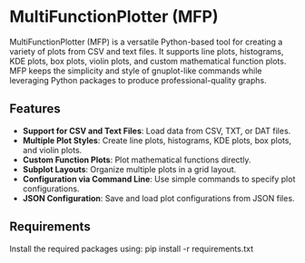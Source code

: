 # MultiFunctionPlotter (MFP)

MultiFunctionPlotter (MFP) is a versatile Python-based tool for creating a variety of plots from CSV and text files. It supports line plots, histograms, KDE plots, box plots, violin plots, and custom mathematical function plots. MFP keeps the simplicity and style of gnuplot-like commands while leveraging Python packages to produce professional-quality graphs.

## Features

- **Support for CSV and Text Files**: Load data from CSV, TXT, or DAT files.
- **Multiple Plot Styles**: Create line plots, histograms, KDE plots, box plots, and violin plots.
- **Custom Function Plots**: Plot mathematical functions directly.
- **Subplot Layouts**: Organize multiple plots in a grid layout.
- **Configuration via Command Line**: Use simple commands to specify plot configurations.
- **JSON Configuration**: Save and load plot configurations from JSON files.

## Requirements
Install the required packages using: pip install -r requirements.txt
